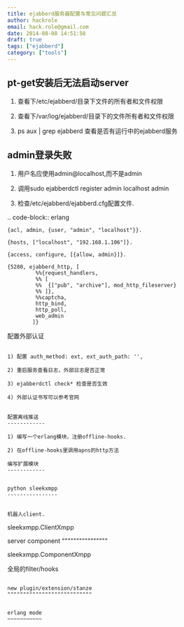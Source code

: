 ```yaml
---
title: ejabberd服务器配置与常见问题汇总
author: hackrole
email: hack.role@gmail.com
date: 2014-08-08 14:51:58
draft: true
tags: ["ejabberd"]
category: ["tools"]
---
```




pt-get安装后无法启动server
--------------------------


1) 查看下/etc/ejabberd/目录下文件的所有者和文件权限

2) 查看下/var/log/ejabberd/目录下的文件所有者和文件权限

3) ps aux | grep ejabberd 查看是否有运行中的ejabberd服务

admin登录失败
-------------


1) 用户名应使用admin@localhost,而不是admin

2) 调用sudo ejabberdctl register admin localhost admin

3) 检查/etc/ejabberd/ejabberd.cfg配置文件.

.. code-block:: erlang

    {acl, admin, {user, "admin", "localhost"}}.

    {hosts, ["localhost", "192.168.1.106"]}.

    {access, configure, [{allow, admin}]}.

    {5280, ejabberd_http, [
             %%{request_handlers,
             %% [
             %%  {["pub", "archive"], mod_http_fileserver}
             %% ]},
             %%captcha,
             http_bind,
             http_poll,
             web_admin
            ]}


配置外部认证
~~~~~~~~~~~~

1) 配置 auth_method: ext, ext_auth_path: '',

2) 重启服务查看日志，外部日志是否正常

3) ejabberdctl check* 检查是否生效

4) 外部认证书写可以参考官网


配置离线推送
------------

1) 编写一个erlang模块，注册offline-hooks.

2) 在offline-hooks里调用apns的http方法

编写扩展模块
------------


python sleekxmpp
----------------


机器人client.
~~~~~~~~~~~~~

sleekxmpp.ClientXmpp


server component
""""""""""""""""

sleekxmpp.ComponentXmpp

全局的filter/hooks
~~~~~~~~~~~~~~~~~~

new plugin/extension/stanze
"""""""""""""""""""""""""""


erlang mode
~~~~~~~~~~~

